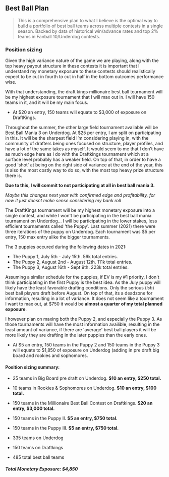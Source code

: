 ﻿## Best Ball Plan 



> This is a comprehensive plan to what I believe is the optimal way to build a portfolio of best ball teams across multiple contests in a single season. Backed by data of historical win/advance rates and top 2% teams in Fanball 10/Underdog contests.


### Position sizing
Given the high variance nature of the game we are playing, along with the top heavy payout structure in these contests it is important that I understand my monetary exposure to these contests should realistically expect to be cut in fourth to cut in half in the bottom outcomes performance wise.

With that understanding, the draft kings millionaire best ball tournament will be my highest exposure tournament that I will max out in. I will have 150 teams in it, and it will be my main focus. 

- At $20 an entry, 150 teams will equate to $3,000 of exposure on DraftKings.

Throughout the summer, the other large field tournament available will be Best Ball Mania 3 on Underdog. At $25 per entry, I am split on participating in this. It will be the sharpest field I’m considering playing in, with the community of drafters being ones focused on structure, player profiles, and have a lot of the same takes as myself. It would seem to me that I don’t have as much edge here as I do with the Draftkings tournament which at a surface level probably has a weaker field. On top of that, in order to have a good 'shot' at being on the right side of variance at the end of the year, this is also the most costly way to do so, with the most top heavy prize structure there is.

**Due to this, I will commit to not participating at all in best ball mania 3.**

*Maybe this changes next year with confirmed edge and profitability, for now it just doesnt make sense considering my bank roll*

The DraftKings tournament will be my highest monetary exposure into a single contest, and while I won't be participating in the best ball mania tournament on Underdog... I will be participating in the lower stakes, less efficient tournaments called 'the Puppy'. Last summer (2021) there were three iterations of the puppy on Underdog. Each tournament was $5 per entry, 150 max entry alike the bigger tournaments. 

The 3 puppies occured during the following dates in 2021:

- The Puppy 1, July 5th - July 15th. 56k total entries.
- The Puppy 2, August 2nd - August 12th. 111k total entries.
- The Puppy 3, August 16th - Sept 9th. 223k total entries. 

Assuming a similar schedule for the puppies, if EV is my #1 priority, I don't think participating in the first Puppy is the best idea. As the July puppy will likely have the least favorable drafting conditions. Only the serious (*ish*) best ball players draft before August. On top of that, its a deadzone for information, resulting in a lot of variance. It does not seem like a tournament I want to max out, at $750 it would be **almost a quarter of my total planned exposure**. 

I however plan on maxing both the Puppy 2, and especially the Puppy 3. As those tournaments will have the most information availible, resulting in the least amount of variance, if there are 'average' best ball players it will be more likely they are drafting in the later puppies than the early ones. 

- At $5 an entry, 150 teams in the Puppy 2 and 150 teams in the Puppy 3 will equate to $1,850 of exposure on Underdog (adding in pre draft big board and rookies and sophomores.

#### Position sizing summary:

- 25 teams in Big Board pre draft on Underdog. **$10 an entry, $250 total.**
- 10 teams in Rookies & Sophomores on Underdog. **$10 an entry, $100 total.**
- 150 teams in the Millionaire Best Ball Contest on Draftkings. **$20 an entry, $3,000 total.**
- 150 teams in the Puppy II. **$5 an entry, $750 total.**
- 150 teams in the Puppy III. **$5 an entry, $750 total.**

- 335 teams on Underdog
- 150 teams on Draftkings
- 485 total best ball teams


##### Total Monetary Exposure: $4,850




